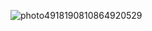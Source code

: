 ![photo4918190810864920529](https://user-images.githubusercontent.com/7760/32704088-27ad0f24-c7e7-11e7-8054-d5e3ecfeb5de.jpg)
